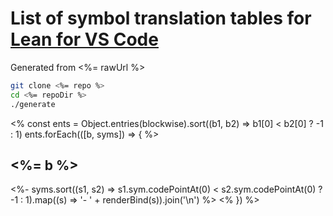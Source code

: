 # List of symbol translation tables for [Lean for VS Code](https://github.com/leanprover/vscode-lean)

Generated from <%= rawUrl %>

```bash
git clone <%= repo %>
cd <%= repoDir %>
./generate
```

<!--- %%TOC%% --->

<% const ents = Object.entries(blockwise).sort((b1, b2) => b1[0] < b2[0] ? -1 : 1)
   ents.forEach(([b, syms]) => {
%>
## <%= b %>

<%- syms.sort((s1, s2) => s1.sym.codePointAt(0) < s2.sym.codePointAt(0) ? -1 : 1).map((s) => '- ' + renderBind(s)).join('\n') %> 
<% }) %>